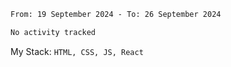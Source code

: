 <!--START_SECTION:waka-->

```txt
From: 19 September 2024 - To: 26 September 2024

No activity tracked
```

<!--END_SECTION:waka-->
My Stack: `HTML, CSS, JS, React`
